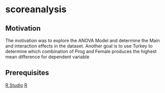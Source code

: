 # scoreanalysis

## Motivation 

The motivation was to explore the ANOVA Model and determine the Main and interaction effects in the dataset. Another goal is to
use Turkey to determine which combination of Prog and Female produces the highest mean difference for dependent variable

## Prerequisites

[R Studio](https://rstudio.com/)
[R](https://www.r-project.org/)

